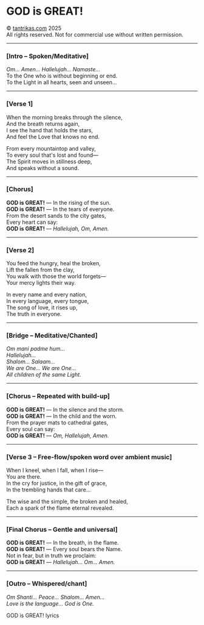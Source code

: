 # GOD is GREAT!

© [tantrikas.com](https://tantrikas.com) 2025  
All rights reserved. Not for commercial use without written permission.

---

### [Intro – Spoken/Meditative]  
*Om… Amen… Hallelujah… Namaste…*  
To the One who is without beginning or end.  
To the Light in all hearts, seen and unseen…

---

### [Verse 1]  
When the morning breaks through the silence,  
And the breath returns again,  
I see the hand that holds the stars,  
And feel the Love that knows no end.  

From every mountaintop and valley,  
To every soul that's lost and found—  
The Spirit moves in stillness deep,  
And speaks without a sound.

---

### [Chorus]  
**GOD is GREAT!** — In the rising of the sun.  
**GOD is GREAT!** — In the tears of everyone.  
From the desert sands to the city gates,  
Every heart can say:  
**GOD is GREAT!** — *Hallelujah, Om, Amen.*

---

### [Verse 2]  
You feed the hungry, heal the broken,  
Lift the fallen from the clay,  
You walk with those the world forgets—  
Your mercy lights their way.  

In every name and every nation,  
In every language, every tongue,  
The song of love, it rises up,  
The truth in everyone.

---

### [Bridge – Meditative/Chanted]  
*Om mani padme hum…*  
*Hallelujah…*  
*Shalom… Salaam…*  
*We are One… We are One…*  
*All children of the same Light.*

---

### [Chorus – Repeated with build-up]  
**GOD is GREAT!** — In the silence and the storm.  
**GOD is GREAT!** — In the child and the worn.  
From the prayer mats to cathedral gates,  
Every soul can say:  
**GOD is GREAT!** — *Om, Hallelujah, Amen.*

---

### [Verse 3 – Free-flow/spoken word over ambient music]  
When I kneel, when I fall, when I rise—  
You are there.  
In the cry for justice, in the gift of grace,  
In the trembling hands that care…  

The wise and the simple, the broken and healed,  
Each a spark of the flame eternal revealed.

---

### [Final Chorus – Gentle and universal]  
**GOD is GREAT!** — In the breath, in the flame.  
**GOD is GREAT!** — Every soul bears the Name.  
Not in fear, but in truth we proclaim:  
**GOD is GREAT!** — *Hallelujah… Om… Amen.*

---

### [Outro – Whispered/chant]  
*Om Shanti… Peace… Shalom… Amen…*  
*Love is the language… God is One.*



GOD is GREAT! lyrics
